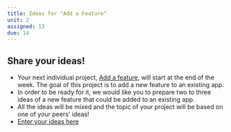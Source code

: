 ```yaml
---
title: Ideas for "Add a Feature"
unit: 2
assigned: 13
due: 14
---
```

## Share your ideas!

* Your next individual project, [Add a feature](http://learn.ironhack.com/#/learning_unit/7066), will start at the end of the week. The goal of this project is to add a new feature to an existing app.
* In order to be ready for it, we would like you to prepare two to three ideas of a new feature that could be added to an existing app.
* All the ideas will be mixed and the topic of your project will be based on one of your peers' ideas!
* [Enter your ideas here](https://docs.google.com/spreadsheets/d/1HEHu-dLiIkzIaSTsjkAN7ccKqqNQIyS8sc_9tNeK9Bk/edit#gid=0)
